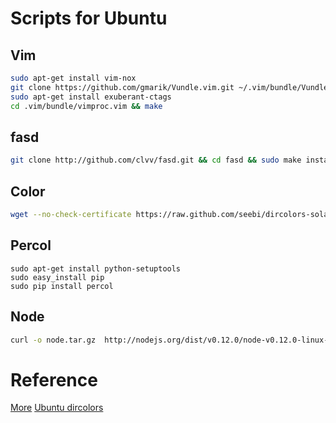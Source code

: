 # Scripts for Ubuntu

## Vim
```bash
sudo apt-get install vim-nox
git clone https://github.com/gmarik/Vundle.vim.git ~/.vim/bundle/Vundle.vim
sudo apt-get install exuberant-ctags
cd .vim/bundle/vimproc.vim && make
```

## fasd
```bash
git clone http://github.com/clvv/fasd.git && cd fasd && sudo make install
```

## Color
```bash
wget --no-check-certificate https://raw.github.com/seebi/dircolors-solarized/master/dircolors.ansi-dark && mv dircolors.ansi-dark .dircolors
```

## Percol
```
sudo apt-get install python-setuptools
sudo easy_install pip
sudo pip install percol
```

## Node

```bash
curl -o node.tar.gz  http://nodejs.org/dist/v0.12.0/node-v0.12.0-linux-x64.tar.gz && cd /usr/local && sudo tar --strip-components 1 -zxf ~/node.tar.gz
```

# Reference

[More](https://gist.github.com/72d8255ce2d90e568571)
[Ubuntu dircolors](http://www.webupd8.org/2011/04/solarized-must-have-color-paletter-for.html)
